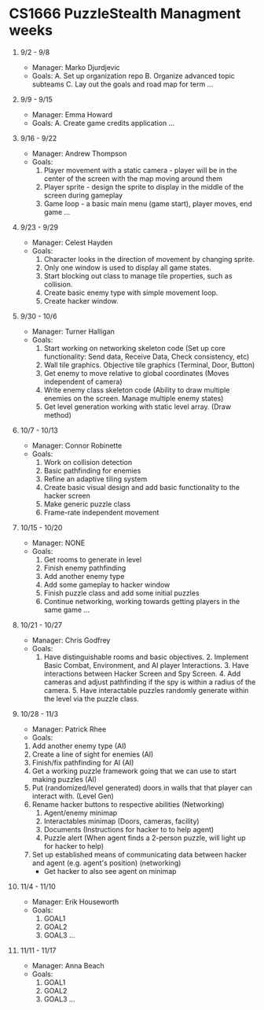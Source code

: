 # CS1666 PuzzleStealth Managment weeks

1. 9/2 - 9/8
	* Manager: Marko Djurdjevic
	* Goals:
		A. Set up organization repo
		B. Organize advanced topic subteams
		C. Lay out the goals and road map for term
		...
2. 9/9 - 9/15
	* Manager: Emma Howard
	* Goals:
		A. Create game credits application
		...
3. 9/16 - 9/22
	* Manager: Andrew Thompson
	* Goals:
		1. Player movement with a static camera - player will be in the center of the screen with the map moving around them
		2. Player sprite - design the sprite to display in the middle of the screen during gameplay
		3. Game loop - a basic main menu (game start), player moves, end game
		...
4. 9/23 - 9/29
	* Manager: Celest Hayden
	* Goals:
		1. Character looks in the direction of movement by changing sprite.
		2. Only one window is used to display all game states.
		3. Start blocking out class to manage tile properties, such as collision.
		4. Create basic enemy type with simple movement loop.
		5. Create hacker window.
5. 9/30 - 10/6
	* Manager: Turner Halligan
	* Goals:
		1. Start working on networking skeleton code (Set up core functionality: Send data, Receive Data, Check consistency, etc)
		2. Wall tile graphics. Objective tile graphics (Terminal, Door, Button)
		3. Get enemy to move relative to global coordinates (Moves independent of camera)
		4. Write enemy class skeleton code (Ability to draw multiple enemies on the screen. Manage multiple enemy states)
		5. Get level generation working with static level array. (Draw method)
6. 10/7 - 10/13
	* Manager: Connor Robinette
	* Goals:
		1. Work on collision detection
		2. Basic pathfinding for enemies
		3. Refine an adaptive tiling system
		4. Create basic visual design and add basic functionality to the hacker screen
		5. Make generic puzzle class
		6. Frame-rate independent movement
		
7. 10/15 - 10/20
	* Manager: NONE
	* Goals:
		1. Get rooms to generate in level
		2. Finish enemy pathfinding
		3. Add another enemy type
		4. Add some gameplay to hacker window
		5. Finish puzzle class and add some initial puzzles
		6. Continue networking, working towards getting players in the same game
		...
8. 10/21 - 10/27
	* Manager: Chris Godfrey
	* Goals:
		1. Have distinguishable rooms and basic objectives.
        	2. Implement Basic Combat, Environment, and AI player Interactions.
        	3. Have interactions between Hacker Screen and Spy Screen.
       		4. Add cameras and adjust pathfinding if the spy is within a radius of the camera.
        	5. Have interactable puzzles randomly generate within the level via the puzzle class.
9. 10/28 - 11/3
	* Manager: Patrick Rhee
	* Goals:
	1. Add another enemy type (AI)
	2. Create a line of sight for enemies (AI)
	3. Finish/fix pathfinding for AI (AI)
	4. Get a working puzzle framework going that we can use to start making puzzles (AI)
	5. Put (randomized/level generated) doors in walls that that player can interact with. (Level Gen)
	6. Rename hacker buttons to respective abilities (Networking)
		1. Agent/enemy minimap
		2. Interactables minimap (Doors, cameras, facility)
		3. Documents (Instructions for hacker to to help agent)
		4. Puzzle alert (When agent finds a 2-person puzzle, will light up for hacker to help)
	7. Set up established means of communicating data between hacker and agent (e.g. agent's position) (networking)
		* Get hacker to also see agent on minimap
10. 11/4 - 11/10
	* Manager: Erik Houseworth
	* Goals:
		1. GOAL1
		1. GOAL2
		1. GOAL3
		...
11. 11/11 - 11/17
	* Manager: Anna Beach
	* Goals:
		1. GOAL1
		1. GOAL2
		1. GOAL3
		...		
